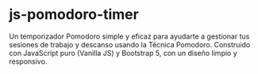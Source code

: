 # js-pomodoro-timer
Un temporizador Pomodoro simple y eficaz para ayudarte a gestionar tus sesiones de trabajo y descanso usando la Técnica Pomodoro. Construido con JavaScript puro (Vanilla JS) y Bootstrap 5, con un diseño limpio y responsivo.

